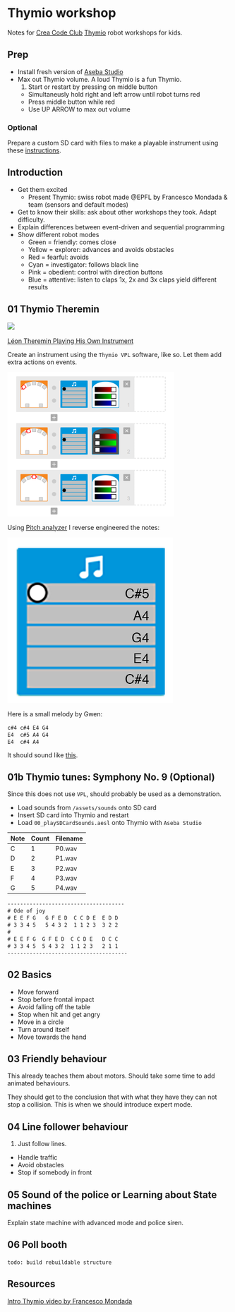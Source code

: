 # Thymio workshop

Notes for [Crea Code Club](http://codeclub.heig-vd.ch/) [Thymio]() robot workshops for kids.

## Prep
* Install fresh version of [Aseba Studio](https://www.thymio.org/en:start)
* Max out Thymio volume. A loud Thymio is a fun Thymio. 
	1. Start or restart by pressing on middle button
	* Simultaneusly hold right and left arrow until robot turns red 
	* Press middle button while red
	* Use UP ARROW to max out volume

### Optional
Prepare a custom SD card with files to make a playable instrument using these [instructions](doc/createSoundFiles.md).

## Introduction
* Get them excited
	* Present Thymio: swiss robot made @EPFL by Francesco Mondada & team (sensors and default modes)
* Get to know their skills: ask about other workshops they took. Adapt difficulty.
* Explain differences between event-driven and sequential programming
* Show different robot modes
	*  Green = friendly: comes close
	*  Yellow = explorer: advances and avoids obstacles
	*  Red = fearful: avoids
	*  Cyan = investigator: follows black line
	*  Pink = obedient: control with direction buttons
	*  Blue = attentive: listen to claps 1x, 2x and 3x claps yield different results

## 01 Thymio Theremin
[<img src="https://s14-eu5.ixquick.com/cgi-bin/serveimage?url=https:%2F%2Fupload.wikimedia.org%2Fwikipedia%2Fcommons%2F7%2F74%2FLev_Termen_playing_-_cropped.jpg&sp=e61486185f0cbeed477827774bbcae44">](https://en.wikipedia.org/wiki/Theremin)

[Léon Theremin Playing His Own Instrument](https://archive.org/details/LeonThereminPlayingHisOwnInstrument)

Create an instrument using the `Thymio VPL` software, like so.
Let them add extra actions on events.

![Instrument](img/00_instrument.png)

Using [Pitch analyzer](https://itunes.apple.com/us/app/pitch-analyzer/id571243369?mt=8) 
I reverse engineered the notes: 

![Instrument](img/01_sounds.png)

Here is a small melody by Gwen: 

```
c#4 c#4 E4 G4
E4  c#5 A4 G4
E4  c#4 A4
```

It should sound like [this](doc/GwenThymio.m4a).

## 01b Thymio tunes: Symphony No. 9 (Optional)
Since this does not use `VPL`, should probably be used as a demonstration.

* Load sounds from `/assets/sounds` onto SD card
* Insert SD card into Thymio and restart
* Load `00_playSDCardSounds.aesl` onto Thymio with `Aseba Studio`

Note | Count | Filename 
--- | --- | --- |
C | 1 | P0.wav
D | 2 | P1.wav
E | 3 | P2.wav
F | 4 | P3.wav
G | 5 | P4.wav

```
-------------------------------------
# Ode of joy
# E E F G   G F E D  C C D E  E D D
# 3 3 4 5   5 4 3 2  1 1 2 3  3 2 2
#
# E E F G  G F E D  C C D E   D C C
# 3 3 4 5  5 4 3 2  1 1 2 3   2 1 1
--------------------------------------
```

## 02 Basics
* Move forward
* Stop before frontal impact
* Avoid falling off the table
* Stop when hit and get angry
* Move in a circle
* Turn around itself
* Move towards the hand

## 03 Friendly behaviour

This already teaches them about motors. 
Should take some time to add animated behaviours.

They should get to the conclusion that with what they have they can not stop a collision. This is when we should introduce expert mode.

## 04 Line follower behaviour
1. Just follow lines.
* Handle traffic
* Avoid obstacles
* Stop if somebody in front

## 05 Sound of the police or Learning about State machines
Explain state machine with advanced mode and police siren. 


## 06 Poll booth

`todo: build rebuildable structure`

## Resources

[Intro Thymio video by Francesco Mondada](https://www.youtube.com/watch?v=QRyqZ0E5Ez0)


